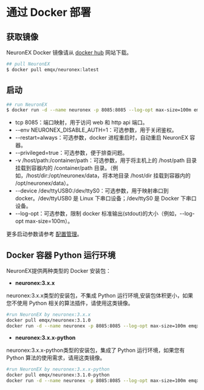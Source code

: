 # 通过 Docker 部署

## 获取镜像

NeuronEX Docker 镜像请从 [docker hub](https://hub.docker.com/r/emqx/neuronex/tags) 网站下载。

```bash
## pull NeuronEX
$ docker pull emqx/neuronex:latest
```

## 启动

```bash
## run NeuronEX
$ docker run -d --name neuronex -p 8085:8085 --log-opt max-size=100m emqx/neuronex:latest
```

* tcp 8085：端口映射，用于访问 web 和 http api 端口。
* --env NEURONEX_DISABLE_AUTH=1：可选参数，用于关闭鉴权。
* --restart=always：可选参数，docker 进程重启时，自动重启 NeuronEX 容器。
* --privileged=true：可选参数，便于排查问题。
* -v /host/path:/container/path：可选参数，用于将主机上的 /host/path 目录挂载到容器内的 /container/path 目录。（例如，/host/dir:/opt/neuronex/data，将本地目录 /host/dir 挂载到容器内的 /opt/neuronex/data）。
* --device /dev/ttyUSB0:/dev/ttyS0：可选参数，用于映射串口到 docker。/dev/ttyUSB0 是 Linux 下串口设备；/dev/ttyS0 是 Docker 下串口设备。
* --log-opt：可选参数，限制 docker 标准输出(stdout)的大小（例如，--log-opt max-size=100m）。

更多启动参数请参考 [配置管理](../admin/conf-management.md)。

## Docker 容器 Python 运行环境

NeuronEX提供两种类型的 Docker 安装包：
- **neuronex:3.x.x**

neuronex:3.x.x类型的安装包，不集成 Python 运行环境,安装包体积更小，如果您不使用 Python 相关的算法插件，请使用这类镜像。

```bash
#run NeuronEX by neuronex:3.x.x
docker pull emqx/neuronex:3.1.0
docker run -d --name neuronex -p 8085:8085 --log-opt max-size=100m emqx/neuronex:3.1.0
```

- **neuronex:3.x.x-python**

neuronex:3.x.x-python类型的安装包，集成了 Python 运行环境，如果您有 Python 算法的使用需求，请用这类镜像。

```bash
#run NeuronEX by neuronex:3.x.x-python
docker pull emqx/neuronex:3.1.0-python
docker run -d --name neuronex -p 8085:8085 --log-opt max-size=100m emqx/neuronex:3.1.0-python
```

